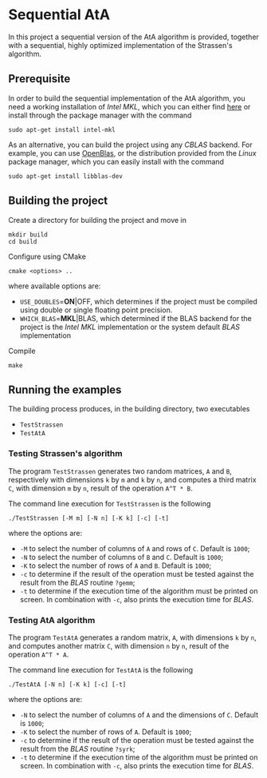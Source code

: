 # Sequential AtA
In this project a sequential version of the AtA algorithm is provided, together with a sequential, highly optimized implementation of the Strassen's algorithm.

## Prerequisite
In order to build the sequential implementation of the AtA algorithm, you need a working installation of *Intel MKL*, which you can either find [here](https://software.intel.com/content/www/us/en/develop/tools/oneapi/base-toolkit.html) or install through the package manager with the command
```
sudo apt-get install intel-mkl
```
As an alternative, you can build the project using any *CBLAS* backend. For example, you can use [OpenBlas](https://www.openblas.net/), or the distribution provided from the *Linux* package manager, which you can easily install with the command
```
sudo apt-get install libblas-dev
```

## Building the project
Create a directory for building the project and move in
```
mkdir build
cd build
```

Configure using CMake
```
cmake <options> ..
```
where available options are:
 - `USE_DOUBLES`=**ON**|OFF, which determines if the project must be compiled using double or single floating point precision.
 - `WHICH_BLAS`=**MKL**|BLAS, which determined if the BLAS backend for the project is the *Intel MKL* implementation or the system default *BLAS* implementation

Compile
```
make
```

## Running the examples
The building process produces, in the building directory, two executables
 - `TestStrassen`
 - `TestAtA`

### Testing Strassen's algorithm
The program `TestStrassen` generates two random matrices, `A` and `B`, respectively with dimensions `k` by `m` and `k` by `n`, and computes a third matrix `C`, with dimension `m` by `n`, result of the operation `A^T * B`.

The command line execution for `TestStrassen` is the following
```
./TestStrassen [-M m] [-N n] [-K k] [-c] [-t]
```
where the options are:
 - `-M` to select the number of columns of `A` and rows of `C`. Default is `1000`;
 - `-N` to select the number of columns of `B` and `C`. Default is `1000`;
 - `-K` to select the number of rows of `A` and `B`. Default is `1000`;
 - `-c` to determine if the result of the operation must be tested against the result from the *BLAS* routine `?gemm`;
 - `-t` to determine if the execution time of the algorithm must be printed on screen. In combination with `-c`, also prints the execution time for *BLAS*.


### Testing AtA algorithm
The program `TestAtA` generates a random matrix, `A`, with dimensions `k` by `n`, and computes another matrix `C`, with dimension `n` by `n`, result of the operation `A^T * A`.

The command line execution for `TestAtA` is the following
```
./TestAtA [-N n] [-K k] [-c] [-t]
```
where the options are:
 - `-N` to select the number of columns of `A` and the dimensions of `C`. Default is `1000`;
 - `-K` to select the number of rows of `A`. Default is `1000`;
 - `-c` to determine if the result of the operation must be tested against the result from the *BLAS* routine `?syrk`;
 - `-t` to determine if the execution time of the algorithm must be printed on screen. In combination with `-c`, also prints the execution time for *BLAS*.